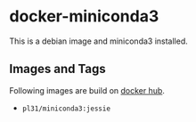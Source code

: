 docker-miniconda3
=================

This is a debian image and miniconda3 installed.

Images and Tags
---------------

Following images are build on [docker hub](https://hub.docker.com/r/pl31/miniconda3/tags/).

- `pl31/miniconda3:jessie`
